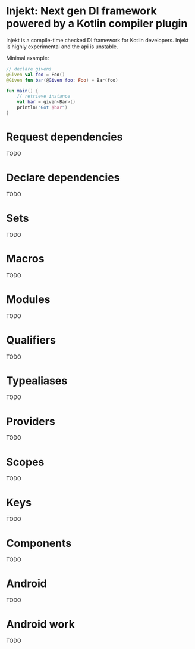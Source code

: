 # Injekt: Next gen DI framework powered by a Kotlin compiler plugin

Injekt is a compile-time checked DI framework for Kotlin developers.
Injekt is highly experimental and the api is unstable.

Minimal example:
```kotlin
// declare givens
@Given val foo = Foo()
@Given fun bar(@Given foo: Foo) = Bar(foo)

fun main() {
    // retrieve instance
    val bar = given<Bar>()
    println("Got $bar")
}
```

# Request dependencies
TODO

# Declare dependencies
TODO

# Sets
TODO

# Macros
TODO

# Modules
TODO

# Qualifiers
TODO

# Typealiases
TODO

# Providers
TODO

# Scopes
TODO

# Keys
TODO

# Components
TODO

# Android
TODO

# Android work
TODO
